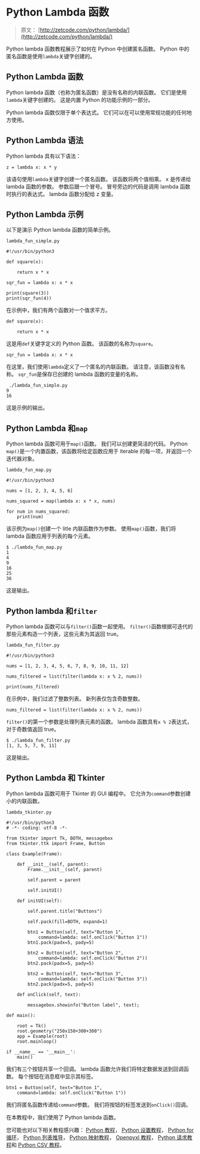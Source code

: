 # Python Lambda 函数

> 原文： [http://zetcode.com/python/lambda/](http://zetcode.com/python/lambda/)

Python lambda 函数教程展示了如何在 Python 中创建匿名函数。 Python 中的匿名函数是使用`lambda`关键字创建的。

## Python Lambda 函数

Python lambda 函数（也称为匿名函数）是没有名称的内联函数。 它们是使用`lambda`关键字创建的。 这是内置 Python 的功能示例的一部分。

Python lambda 函数仅限于单个表达式。 它们可以在可以使用常规功能的任何地方使用。

## Python Lambda 语法

Python lambda 具有以下语法：

```
z = lambda x: x * y

```

该语句使用`lambda`关键字创建一个匿名函数。 该函数将两个值相乘。 x 是传递给 lambda 函数的参数。 参数后跟一个冒号。 冒号旁边的代码是调用 lambda 函数时执行的表达式。 lambda 函数分配给 z 变量。

## Python Lambda 示例

以下是演示 Python lambda 函数的简单示例。

`lambda_fun_simple.py`

```
#!/usr/bin/python3

def square(x):

    return x * x

sqr_fun = lambda x: x * x

print(square(3))
print(sqr_fun(4))

```

在示例中，我们有两个函数对一个值求平方。

```
def square(x):

    return x * x

```

这是用`def`关键字定义的 Python 函数。 该函数的名称为`square`。

```
sqr_fun = lambda x: x * x

```

在这里，我们使用`lambda`定义了一个匿名的内联函数。 请注意，该函数没有名称。 `sqr_fun`是保存已创建的 lambda 函数的变量的名称。

```
 ./lambda_fun_simple.py 
9
16

```

这是示例的输出。

## Python Lambda 和`map`

Python lambda 函数可用于`map()`函数。 我们可以创建更简洁的代码。 Python `map()`是一个内置函数，该函数将给定函数应用于 iterable 的每一项，并返回一个迭代器对象。

`lambda_fun_map.py`

```
#!/usr/bin/python3

nums = [1, 2, 3, 4, 5, 6]

nums_squared = map(lambda x: x * x, nums)

for num in nums_squared:
    print(num)

```

该示例为`map()`创建一个 litle 内联函数作为参数。 使用`map()`函数，我们将 lambda 函数应用于列表的每个元素。

```
$ ./lambda_fun_map.py 
1
4
9
16
25
36

```

这是输出。

## Python lambda 和`filter`

Python lambda 函数可以与`filter()`函数一起使用。 `filter()`函数根据可迭代的那些元素构造一个列表，这些元素为其返回 true。

`lambda_fun_filter.py`

```
#!/usr/bin/python3

nums = [1, 2, 3, 4, 5, 6, 7, 8, 9, 10, 11, 12]

nums_filtered = list(filter(lambda x: x % 2, nums))

print(nums_filtered)

```

在示例中，我们过滤了整数列表。 新列表仅包含奇数整数。

```
nums_filtered = list(filter(lambda x: x % 2, nums))

```

`filter()`的第一个参数是处理列表元素的函数。 lambda 函数具有`x % 2`表达式，对于奇数值返回 true。

```
$ ./lambda_fun_filter.py 
[1, 3, 5, 7, 9, 11]

```

这是输出。

## Python Lambda 和 Tkinter

Python lambda 函数可用于 Tkinter 的 GUI 编程中。 它允许为`command`参数创建小的内联函数。

```
lambda_tkinter.py
```

```
#!/usr/bin/python3
# -*- coding: utf-8 -*-

from tkinter import Tk, BOTH, messagebox
from tkinter.ttk import Frame, Button

class Example(Frame):

    def __init__(self, parent):
        Frame.__init__(self, parent)   

        self.parent = parent

        self.initUI()

    def initUI(self):

        self.parent.title("Buttons")

        self.pack(fill=BOTH, expand=1)

        btn1 = Button(self, text="Button 1",
            command=lambda: self.onClick("Button 1"))
        btn1.pack(padx=5, pady=5)

        btn2 = Button(self, text="Button 2",
            command=lambda: self.onClick("Button 2"))
        btn2.pack(padx=5, pady=5)

        btn2 = Button(self, text="Button 3",
            command=lambda: self.onClick("Button 3"))
        btn2.pack(padx=5, pady=5)   

    def onClick(self, text):

        messagebox.showinfo("Button label", text);

def main():

    root = Tk()
    root.geometry("250x150+300+300")
    app = Example(root)
    root.mainloop()  

if __name__ == '__main__':
    main()  

```

我们有三个按钮共享一个回调。 lambda 函数允许我们将特定数据发送到回调函数。 每个按钮在消息框中显示其标签。

```
btn1 = Button(self, text="Button 1",
    command=lambda: self.onClick("Button 1"))

```

我们将匿名函数传递给`command`参数。 我们将按钮的标签发送到`onClick()`回调。

在本教程中，我们使用了 Python lambda 函数。

您可能也对以下相关教程感兴趣： [Python 教程](/lang/python/)， [Python 设置教程](/python/set/)， [Python for 循环](/python/forloop/)， [Python 列表推导](/articles/pythonlistcomprehensions/)， [Python 映射教程](/python/map/)， [Openpyxl 教程](/articles/openpyxl/)， [Python 请求教程](/web/pythonrequests/)和 [Python CSV 教程](/python/csv/)。